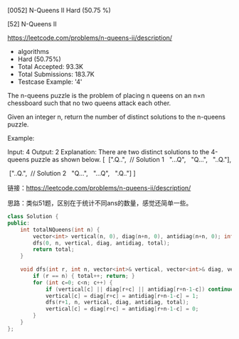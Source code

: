 [0052] N-Queens II                                                  Hard   (50.75 %)

<!--front-->	
[52] N-Queens II  

https://leetcode.com/problems/n-queens-ii/description/

* algorithms
* Hard (50.75%)
* Total Accepted:    93.3K
* Total Submissions: 183.7K
* Testcase Example:  '4'

The n-queens puzzle is the problem of placing n queens on an n×n chessboard such that no two queens attack each other.



Given an integer n, return the number of distinct solutions to the n-queens puzzle.

Example:


Input: 4
Output: 2
Explanation: There are two distinct solutions to the 4-queens puzzle as shown below.
[
 [".Q..",  // Solution 1
  "...Q",
  "Q...",
  "..Q."],

 ["..Q.",  // Solution 2
  "Q...",
  "...Q",
  ".Q.."]
]







<!--back-->

链接：https://leetcode.com/problems/n-queens-ii/description/

思路：类似51题，区别在于统计不同ans的数量，感觉还简单一些。

```cpp
class Solution {
public:
    int totalNQueens(int n) {
        vector<int> vertical(n, 0), diag(n+n, 0), antidiag(n+n, 0); int total = 0;
        dfs(0, n, vertical, diag, antidiag, total);
        return total;
    }
    
    void dfs(int r, int n, vector<int>& vertical, vector<int>& diag, vector<int>& antidiag, int& total) {
        if (r == n) { total++; return; }
        for (int c=0; c<n; c++) {
            if (vertical[c] || diag[r+c] || antidiag[r+n-1-c]) continue;
            vertical[c] = diag[r+c] = antidiag[r+n-1-c] = 1;
            dfs(r+1, n, vertical, diag, antidiag, total);
            vertical[c] = diag[r+c] = antidiag[r+n-1-c] = 0;
        }
    }
};
```


